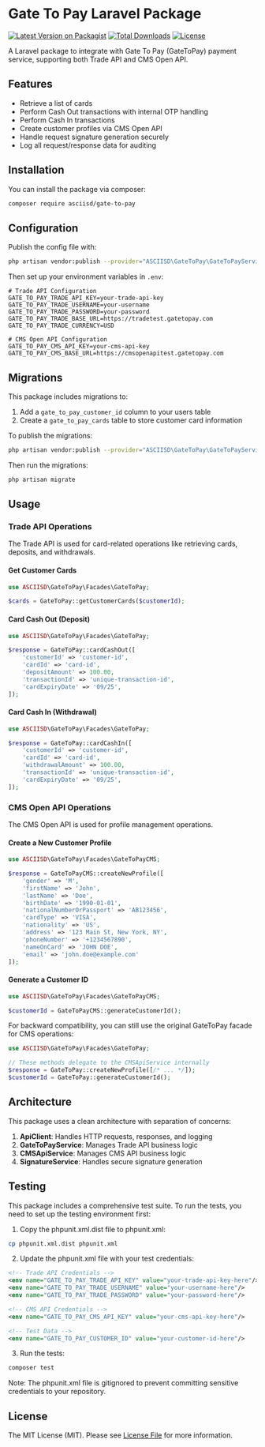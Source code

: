# Gate To Pay Laravel Package

[![Latest Version on Packagist](https://img.shields.io/packagist/v/asciisd/gate-to-pay.svg?style=flat-square)](https://packagist.org/packages/asciisd/gate-to-pay)
[![Total Downloads](https://img.shields.io/packagist/dt/asciisd/gate-to-pay.svg?style=flat-square)](https://packagist.org/packages/asciisd/gate-to-pay)
[![License](https://img.shields.io/packagist/l/asciisd/gate-to-pay.svg?style=flat-square)](https://packagist.org/packages/asciisd/gate-to-pay)

A Laravel package to integrate with Gate To Pay (GateToPay) payment service, supporting both Trade API and CMS Open API.

## Features

- Retrieve a list of cards
- Perform Cash Out transactions with internal OTP handling
- Perform Cash In transactions
- Create customer profiles via CMS Open API
- Handle request signature generation securely
- Log all request/response data for auditing

## Installation

You can install the package via composer:

```bash
composer require asciisd/gate-to-pay
```

## Configuration

Publish the config file with:

```bash
php artisan vendor:publish --provider="ASCIISD\GateToPay\GateToPayServiceProvider"
```

Then set up your environment variables in `.env`:

```
# Trade API Configuration
GATE_TO_PAY_TRADE_API_KEY=your-trade-api-key
GATE_TO_PAY_TRADE_USERNAME=your-username
GATE_TO_PAY_TRADE_PASSWORD=your-password
GATE_TO_PAY_TRADE_BASE_URL=https://tradetest.gatetopay.com
GATE_TO_PAY_TRADE_CURRENCY=USD

# CMS Open API Configuration
GATE_TO_PAY_CMS_API_KEY=your-cms-api-key
GATE_TO_PAY_CMS_BASE_URL=https://cmsopenapitest.gatetopay.com
```

## Migrations

This package includes migrations to:
1. Add a `gate_to_pay_customer_id` column to your users table
2. Create a `gate_to_pay_cards` table to store customer card information

To publish the migrations:

```bash
php artisan vendor:publish --provider="ASCIISD\GateToPay\GateToPayServiceProvider" --tag="migrations"
```

Then run the migrations:

```bash
php artisan migrate
```

## Usage

### Trade API Operations

The Trade API is used for card-related operations like retrieving cards, deposits, and withdrawals.

#### Get Customer Cards

```php
use ASCIISD\GateToPay\Facades\GateToPay;

$cards = GateToPay::getCustomerCards($customerId);
```

#### Card Cash Out (Deposit)

```php
use ASCIISD\GateToPay\Facades\GateToPay;

$response = GateToPay::cardCashOut([
    'customerId' => 'customer-id',
    'cardId' => 'card-id',
    'depositAmount' => 100.00,
    'transactionId' => 'unique-transaction-id',
    'cardExpiryDate' => '09/25',
]);
```

#### Card Cash In (Withdrawal)

```php
use ASCIISD\GateToPay\Facades\GateToPay;

$response = GateToPay::cardCashIn([
    'customerId' => 'customer-id',
    'cardId' => 'card-id',
    'withdrawalAmount' => 100.00,
    'transactionId' => 'unique-transaction-id',
    'cardExpiryDate' => '09/25',
]);
```

### CMS Open API Operations

The CMS Open API is used for profile management operations.

#### Create a New Customer Profile

```php
use ASCIISD\GateToPay\Facades\GateToPayCMS;

$response = GateToPayCMS::createNewProfile([
    'gender' => 'M',
    'firstName' => 'John',
    'lastName' => 'Doe',
    'birthDate' => '1990-01-01',
    'nationalNumberOrPassport' => 'AB123456',
    'cardType' => 'VISA',
    'nationality' => 'US',
    'address' => '123 Main St, New York, NY',
    'phoneNumber' => '+1234567890',
    'nameOnCard' => 'JOHN DOE',
    'email' => 'john.doe@example.com'
]);
```

#### Generate a Customer ID

```php
use ASCIISD\GateToPay\Facades\GateToPayCMS;

$customerId = GateToPayCMS::generateCustomerId();
```

For backward compatibility, you can still use the original GateToPay facade for CMS operations:

```php
use ASCIISD\GateToPay\Facades\GateToPay;

// These methods delegate to the CMSApiService internally
$response = GateToPay::createNewProfile([/* ... */]);
$customerId = GateToPay::generateCustomerId();
```

## Architecture

This package uses a clean architecture with separation of concerns:

1. **ApiClient**: Handles HTTP requests, responses, and logging
2. **GateToPayService**: Manages Trade API business logic
3. **CMSApiService**: Manages CMS API business logic
4. **SignatureService**: Handles secure signature generation

## Testing

This package includes a comprehensive test suite. To run the tests, you need to set up the testing environment first:

1. Copy the phpunit.xml.dist file to phpunit.xml:

```bash
cp phpunit.xml.dist phpunit.xml
```

2. Update the phpunit.xml file with your test credentials:

```xml
<!-- Trade API Credentials -->
<env name="GATE_TO_PAY_TRADE_API_KEY" value="your-trade-api-key-here"/>
<env name="GATE_TO_PAY_TRADE_USERNAME" value="your-username-here"/>
<env name="GATE_TO_PAY_TRADE_PASSWORD" value="your-password-here"/>

<!-- CMS API Credentials -->
<env name="GATE_TO_PAY_CMS_API_KEY" value="your-cms-api-key-here"/>

<!-- Test Data -->
<env name="GATE_TO_PAY_CUSTOMER_ID" value="your-customer-id-here"/>
```

3. Run the tests:

```bash
composer test
```

Note: The phpunit.xml file is gitignored to prevent committing sensitive credentials to your repository.

## License

The MIT License (MIT). Please see [License File](LICENSE.md) for more information.
